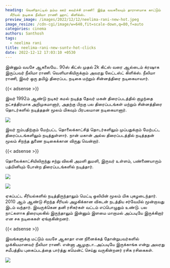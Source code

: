 ```yaml
---
heading: வெளிநாட்டில் நம்ம ஊர் கவர்ச்சி ராணி! இந்த வயசுலையும் தாராளமாக காட்டும்
  சீரியல் நடிகை நீலிமா ராணி ஹாட் கிளிக்ஸ்.
preview_image: /images/2022/12/12/neelima-rani-new-hot.jpeg
image_resize: /cdn-cgi/image/w=640,fit=scale-down,q=80,f=auto
categories: cinema
authors: Santhosh
tags:
  - neelima rani
title: neelima-rani-new-suntv-hot-clicks
date: 2022-12-12 17:03:10 +0530
---
```

இன்னும் வயசே ஆகலையே.. 90ஸ் கிட்ஸ் முதல் 2k கிட்ஸ் வரை ஆல்டைம் க்ரஷாக இருப்பவர் நீலிமா ராணி. வெளியாகியிருக்கும் அவரது லேட்டஸ்ட் கிளிக்ஸ்.
நீலிமா ராணி, இவர் ஒரு தமிழ் திரைப்பட நடிகை மற்றும் சின்னத்திரை நடிகையாவார். 

{{< adsense >}}

இவர் 1992ம் ஆண்டு நடிகர் கமல் நடித்த தேவர் மகன் திரைப்படத்தில் குழந்தை நட்சத்திரமாக அறிமுகமானார், அதற்கு பிறகு பல திரைப்படங்கள் மற்றும் சின்னத்திரை தொடர்களில் நடித்ததன் மூலம் மிகவும் பிரபலமான நடிகையானார்.


![](/images/2022/12/12/neelima-rani-new-suntv-hot-clicks.jpeg)

இவர் ஐம்பதிற்கும் மேற்பட்ட தொலைக்காட்சித் தொடர்களிலும் முப்பதுக்கும் மேற்பட்ட திரைப்படங்களிலும் நடித்துள்ளார். நான் மகான் அல்ல திரைப்படத்தில் நடித்ததன் மூலம் சிறந்த துணை நடிகைக்கான விருது வென்றார். 

{{< adsense >}}

தொலைக்காட்சியிலிருந்து சற்று விலகி அமளி துமளி, இருவர் உள்ளம், பண்ணையாரும் பத்மினியும் போன்ற திரைப்படங்களில் நடித்தார்.


![](/images/2022/12/12/neelima-rani-new-suntv-hot-clicks2.jpeg)



![](/images/2022/12/12/neelima-rani-new-suntv-hot-clicks44.jpeg)

ஏகப்பட்ட சீரியல்களில் நடித்திருந்தாலும் மெட்டி ஒலியின் மூலம் மிக புகழடைந்தார். 2010 ஆம் ஆண்டு சிறந்த சீரியல் அழகிக்கான விகடன் நடத்திய சர்வேயில் மூன்றாவது இடம் வந்தார். இவருக்கென தனி ரசிகர்கள் வட்டம் எப்பொழுதும் உண்டு. பல நாட்களாக திரையுலகில் இருந்தாலும் இன்னும் இளமை மாறாமல் அப்படியே இருக்கிறார் என சக நடிகைகள் ஏங்குகின்றனர்.

{{< adsense >}}


இவங்களுக்கு மட்டும் வயசே ஆகாதா என நினைக்கத் தோன்றுபவர்களில் முக்கியமானவர் நீலிமா ராணி. என்னா ஆழகுடா..‌அப்படியே இருக்காங்க என்று அவரது சமீபத்திய புகைப்படத்தை பார்த்து கமென்ட் செய்து வருகின்றனர் ரசிக ரசிகைகள்.

![](/images/2022/12/12/neelima-rani-new-suntv-hot-clicks88.jpeg)